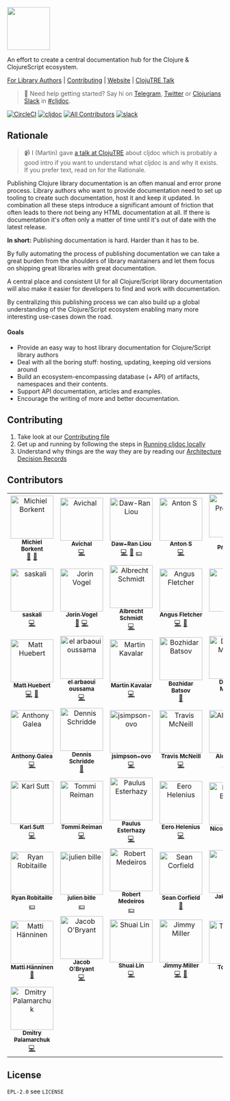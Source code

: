 <img src="resources/public/cljdoc-logo-beta-square.png" width=100 height=100>

An effort to create a central documentation hub for the Clojure & ClojureScript ecosystem.

[For Library Authors](doc/userguide/for-library-authors.adoc) | [Contributing](CONTRIBUTING.adoc) | [Website](https://cljdoc.org/) | [ClojuTRE Talk](https://www.youtube.com/watch?v=mWrvd6SE7Vg)

> :wave: Need help getting started? Say hi on [Telegram](https://telegram.me/martinklepsch), [Twitter](https://twitter.com/martinklepsch) or [Clojurians Slack](http://clojurians.net/) in [#cljdoc](https://clojurians.slack.com/messages/C8V0BQ0M6/).

[![CircleCI](https://circleci.com/gh/cljdoc/cljdoc.svg?style=svg)](https://circleci.com/gh/cljdoc/cljdoc) [![cljdoc](https://cljdoc.org/badge/cljdoc)](https://cljdoc.org/d/cljdoc) [![All Contributors](https://img.shields.io/badge/all_contributors-50-orange.svg?style=flat)](#contributors) [![slack](https://badgen.net/badge/-/slack?icon=slack&label)](https://clojurians.slack.com/messages/C8V0BQ0M6/)

## Rationale

> :video_camera: I (Martin) gave [a talk at ClojuTRE](https://www.youtube.com/watch?v=mWrvd6SE7Vg) about cljdoc which is probably a good intro if you want to understand what cljdoc is and why it exists. If you prefer text, read on for the Rationale.

Publishing Clojure library documentation is an often manual and error
prone process. Library authors who want to provide documentation need
to set up tooling to create such documentation, host it and keep it
updated. In combination all these steps introduce a significant amount
of friction that often leads to there not being any HTML documentation
at all. If there is documentation it's often only a matter of time until
it's out of date with the latest release.

**In short:** Publishing documentation is hard. Harder than it has to be.

By fully automating the process of publishing documentation we can take
a great burden from the shoulders of library maintainers and let them focus
on shipping great libraries with great documentation.

A central place and consistent UI for all Clojure/Script library
documentation will also make it easier for developers to find and work
with documentation.

By centralizing this publishing process we can also build up a global
understanding of the Clojure/Script ecosystem enabling many more
interesting use-cases down the road.

#### Goals

- Provide an easy way to host library documentation for Clojure/Script library authors
- Deal with all the boring stuff: hosting, updating, keeping old versions around
- Build an ecosystem-encompassing database (+ API) of artifacts, namespaces and their contents.
- Support API documentation, articles and examples.
- Encourage the writing of more and better documentation.

## Contributing

1. Take look at our [Contributing file](CONTRIBUTING.adoc)
1. Get up and running by following the steps in [Running cljdoc locally](doc/running-cljdoc-locally.adoc)
1. Understand why things are the way they are by reading our [Architecture Decision Records](CONTRIBUTING.adoc#architecture-decision-records)

## Contributors

<!-- ALL-CONTRIBUTORS-LIST:START - Do not remove or modify this section -->
<!-- prettier-ignore -->
<table><tr><td align="center"><a href="https://michielborkent.nl"><img src="https://avatars1.githubusercontent.com/u/284934?v=4" width="100px;" alt="Michiel Borkent"/><br /><sub><b>Michiel Borkent</b></sub></a><br /><a href="https://github.com/cljdoc/cljdoc/commits?author=borkdude" title="Documentation">📖</a> <a href="https://github.com/cljdoc/cljdoc/issues?q=author%3Aborkdude" title="Bug reports">🐛</a></td><td align="center"><a href="http://avichalp.me"><img src="https://avatars0.githubusercontent.com/u/5305984?v=4" width="100px;" alt="Avichal"/><br /><sub><b>Avichal</b></sub></a><br /><a href="https://github.com/cljdoc/cljdoc/commits?author=avichalp" title="Code">💻</a></td><td align="center"><a href="https://dawranliou.com"><img src="https://avatars1.githubusercontent.com/u/4307599?v=4" width="100px;" alt="Daw-Ran Liou"/><br /><sub><b>Daw-Ran Liou</b></sub></a><br /><a href="https://github.com/cljdoc/cljdoc/commits?author=dawran6" title="Code">💻</a> <a href="https://github.com/cljdoc/cljdoc/commits?author=dawran6" title="Documentation">📖</a> <a href="#financial-dawran6" title="Financial">💵</a></td><td align="center"><a href="https://github.com/residentsummer"><img src="https://avatars2.githubusercontent.com/u/813112?v=4" width="100px;" alt="Anton S"/><br /><sub><b>Anton S</b></sub></a><br /><a href="https://github.com/cljdoc/cljdoc/commits?author=residentsummer" title="Code">💻</a></td><td align="center"><a href="http://tonsky.me/"><img src="https://avatars3.githubusercontent.com/u/285292?v=4" width="100px;" alt="Nikita Prokopov"/><br /><sub><b>Nikita Prokopov</b></sub></a><br /><a href="https://github.com/cljdoc/cljdoc/commits?author=tonsky" title="Code">💻</a> <a href="https://github.com/cljdoc/cljdoc/commits?author=tonsky" title="Documentation">📖</a></td><td align="center"><a href="https://deps.co"><img src="https://avatars2.githubusercontent.com/u/811954?v=4" width="100px;" alt="Daniel Compton"/><br /><sub><b>Daniel Compton</b></sub></a><br /><a href="https://github.com/cljdoc/cljdoc/commits?author=danielcompton" title="Code">💻</a> <a href="#infra-danielcompton" title="Infrastructure (Hosting, Build-Tools, etc)">🚇</a></td><td align="center"><a href="https://github.com/samihda"><img src="https://avatars3.githubusercontent.com/u/14859913?v=4" width="100px;" alt="samihda"/><br /><sub><b>samihda</b></sub></a><br /><a href="https://github.com/cljdoc/cljdoc/commits?author=samihda" title="Code">💻</a></td></tr><tr><td align="center"><a href="https://github.com/saskali"><img src="https://avatars2.githubusercontent.com/u/10868131?v=4" width="100px;" alt="saskali"/><br /><sub><b>saskali</b></sub></a><br /><a href="https://github.com/cljdoc/cljdoc/commits?author=saskali" title="Code">💻</a></td><td align="center"><a href="https://jorin.me"><img src="https://avatars0.githubusercontent.com/u/738978?v=4" width="100px;" alt="Jorin Vogel"/><br /><sub><b>Jorin Vogel</b></sub></a><br /><a href="https://github.com/cljdoc/cljdoc/commits?author=jorinvo" title="Documentation">📖</a> <a href="https://github.com/cljdoc/cljdoc/commits?author=jorinvo" title="Code">💻</a></td><td align="center"><a href="https://github.com/IamDrowsy"><img src="https://avatars3.githubusercontent.com/u/2170563?v=4" width="100px;" alt="Albrecht Schmidt"/><br /><sub><b>Albrecht Schmidt</b></sub></a><br /><a href="https://github.com/cljdoc/cljdoc/commits?author=IamDrowsy" title="Code">💻</a></td><td align="center"><a href="http://blog.goose.haus"><img src="https://avatars3.githubusercontent.com/u/640347?v=4" width="100px;" alt="Angus Fletcher"/><br /><sub><b>Angus Fletcher</b></sub></a><br /><a href="https://github.com/cljdoc/cljdoc/commits?author=angusiguess" title="Code">💻</a> <a href="https://github.com/cljdoc/cljdoc/commits?author=angusiguess" title="Documentation">📖</a></td><td align="center"><a href="https://github.com/greg-kargin"><img src="https://avatars2.githubusercontent.com/u/9350729?v=4" width="100px;" alt="greg"/><br /><sub><b>greg</b></sub></a><br /><a href="https://github.com/cljdoc/cljdoc/commits?author=greg-kargin" title="Code">💻</a></td><td align="center"><a href="https://github.com/rakyi"><img src="https://avatars0.githubusercontent.com/u/6129025?v=4" width="100px;" alt="Martin Račák"/><br /><sub><b>Martin Račák</b></sub></a><br /><a href="#infra-rakyi" title="Infrastructure (Hosting, Build-Tools, etc)">🚇</a> <a href="https://github.com/cljdoc/cljdoc/commits?author=rakyi" title="Code">💻</a></td><td align="center"><a href="https://gitlab.com/nikperic"><img src="https://avatars3.githubusercontent.com/u/4504265?v=4" width="100px;" alt="Nikola Peric"/><br /><sub><b>Nikola Peric</b></sub></a><br /><a href="https://github.com/cljdoc/cljdoc/commits?author=nikolap" title="Code">💻</a></td></tr><tr><td align="center"><a href="http://matt.is"><img src="https://avatars1.githubusercontent.com/u/165223?v=4" width="100px;" alt="Matt Huebert"/><br /><sub><b>Matt Huebert</b></sub></a><br /><a href="https://github.com/cljdoc/cljdoc/commits?author=mhuebert" title="Code">💻</a> <a href="#design-mhuebert" title="Design">🎨</a></td><td align="center"><a href="https://github.com/elarouss"><img src="https://avatars1.githubusercontent.com/u/18287761?v=4" width="100px;" alt="el arbaoui oussama"/><br /><sub><b>el arbaoui oussama</b></sub></a><br /><a href="https://github.com/cljdoc/cljdoc/commits?author=elarouss" title="Code">💻</a></td><td align="center"><a href="https://github.com/mk"><img src="https://avatars2.githubusercontent.com/u/1187?v=4" width="100px;" alt="Martin Kavalar"/><br /><sub><b>Martin Kavalar</b></sub></a><br /><a href="https://github.com/cljdoc/cljdoc/commits?author=mk" title="Code">💻</a></td><td align="center"><a href="https://metaredux.com"><img src="https://avatars0.githubusercontent.com/u/103882?v=4" width="100px;" alt="Bozhidar Batsov"/><br /><sub><b>Bozhidar Batsov</b></sub></a><br /><a href="https://github.com/cljdoc/cljdoc/commits?author=bbatsov" title="Documentation">📖</a></td><td align="center"><a href="http://dominic.io/"><img src="https://avatars0.githubusercontent.com/u/6136282?v=4" width="100px;" alt="Dominic Monroe"/><br /><sub><b>Dominic Monroe</b></sub></a><br /><a href="https://github.com/cljdoc/cljdoc/commits?author=SevereOverfl0w" title="Documentation">📖</a> <a href="https://github.com/cljdoc/cljdoc/commits?author=SevereOverfl0w" title="Code">💻</a></td><td align="center"><a href="https://romanliutikov.com/"><img src="https://avatars0.githubusercontent.com/u/1355501?v=4" width="100px;" alt="Roman Liutikov"/><br /><sub><b>Roman Liutikov</b></sub></a><br /><a href="#design-roman01la" title="Design">🎨</a> <a href="https://github.com/cljdoc/cljdoc/commits?author=roman01la" title="Code">💻</a></td><td align="center"><a href="http://blog.fikesfarm.com"><img src="https://avatars1.githubusercontent.com/u/1723464?v=4" width="100px;" alt="Mike Fikes"/><br /><sub><b>Mike Fikes</b></sub></a><br /><a href="https://github.com/cljdoc/cljdoc/commits?author=mfikes" title="Documentation">📖</a></td></tr><tr><td align="center"><a href="http://www.anthony-galea.com"><img src="https://avatars2.githubusercontent.com/u/1301852?v=4" width="100px;" alt="Anthony Galea"/><br /><sub><b>Anthony Galea</b></sub></a><br /><a href="https://github.com/cljdoc/cljdoc/commits?author=anthonygalea" title="Code">💻</a></td><td align="center"><a href="https://github.com/urzds"><img src="https://avatars2.githubusercontent.com/u/15085501?v=4" width="100px;" alt="Dennis Schridde"/><br /><sub><b>Dennis Schridde</b></sub></a><br /><a href="https://github.com/cljdoc/cljdoc/commits?author=urzds" title="Documentation">📖</a></td><td align="center"><a href="https://github.com/jsimpson-ovo"><img src="https://avatars1.githubusercontent.com/u/43546360?v=4" width="100px;" alt="jsimpson-ovo"/><br /><sub><b>jsimpson-ovo</b></sub></a><br /><a href="https://github.com/cljdoc/cljdoc/commits?author=jsimpson-ovo" title="Code">💻</a></td><td align="center"><a href="https://tavistock.github.io/"><img src="https://avatars1.githubusercontent.com/u/4926258?v=4" width="100px;" alt="Travis McNeill"/><br /><sub><b>Travis McNeill</b></sub></a><br /><a href="https://github.com/cljdoc/cljdoc/commits?author=Tavistock" title="Code">💻</a></td><td align="center"><a href="http://www.conarrative.com/"><img src="https://avatars3.githubusercontent.com/u/9045165?v=4" width="100px;" alt="Alex Dixon"/><br /><sub><b>Alex Dixon</b></sub></a><br /><a href="https://github.com/cljdoc/cljdoc/commits?author=alex-dixon" title="Code">💻</a> <a href="https://github.com/cljdoc/cljdoc/commits?author=alex-dixon" title="Tests">⚠️</a></td><td align="center"><a href="http://timothypratley.blogspot.com/"><img src="https://avatars1.githubusercontent.com/u/49298?v=4" width="100px;" alt="Timothy Pratley"/><br /><sub><b>Timothy Pratley</b></sub></a><br /><a href="https://github.com/cljdoc/cljdoc/commits?author=timothypratley" title="Code">💻</a></td><td align="center"><a href="https://github.com/kkinnear"><img src="https://avatars2.githubusercontent.com/u/1503220?v=4" width="100px;" alt="Kim Kinnear"/><br /><sub><b>Kim Kinnear</b></sub></a><br /><a href="https://github.com/cljdoc/cljdoc/commits?author=kkinnear" title="Code">💻</a></td></tr><tr><td align="center"><a href="https://github.com/karls"><img src="https://avatars0.githubusercontent.com/u/251402?v=4" width="100px;" alt="Karl Sutt"/><br /><sub><b>Karl Sutt</b></sub></a><br /><a href="https://github.com/cljdoc/cljdoc/commits?author=karls" title="Code">💻</a></td><td align="center"><a href="https://twitter.com/ikitommi"><img src="https://avatars1.githubusercontent.com/u/567532?v=4" width="100px;" alt="Tommi Reiman"/><br /><sub><b>Tommi Reiman</b></sub></a><br /><a href="https://github.com/cljdoc/cljdoc/commits?author=ikitommi" title="Code">💻</a></td><td align="center"><a href="https://presumably.de"><img src="https://avatars1.githubusercontent.com/u/106328?v=4" width="100px;" alt="Paulus Esterhazy"/><br /><sub><b>Paulus Esterhazy</b></sub></a><br /><a href="https://github.com/cljdoc/cljdoc/commits?author=pesterhazy" title="Code">💻</a></td><td align="center"><a href="https://eerohele.github.io"><img src="https://avatars0.githubusercontent.com/u/31859?v=4" width="100px;" alt="Eero Helenius"/><br /><sub><b>Eero Helenius</b></sub></a><br /><a href="https://github.com/cljdoc/cljdoc/commits?author=eerohele" title="Code">💻</a></td><td align="center"><a href="http://twitter.com/nicoberger"><img src="https://avatars1.githubusercontent.com/u/81371?v=4" width="100px;" alt="Nicolas Berger"/><br /><sub><b>Nicolas Berger</b></sub></a><br /><a href="#financial-nberger" title="Financial">💵</a></td><td align="center"><a href="https://www.andrewoberstar.com"><img src="https://avatars0.githubusercontent.com/u/486355?v=4" width="100px;" alt="Andrew Oberstar"/><br /><sub><b>Andrew Oberstar</b></sub></a><br /><a href="#financial-ajoberstar" title="Financial">💵</a></td><td align="center"><a href="https://github.com/polymeris"><img src="https://avatars0.githubusercontent.com/u/531849?v=4" width="100px;" alt="Camilo Polymeris"/><br /><sub><b>Camilo Polymeris</b></sub></a><br /><a href="#financial-polymeris" title="Financial">💵</a></td></tr><tr><td align="center"><a href="http://ryrobes.com"><img src="https://avatars0.githubusercontent.com/u/757387?v=4" width="100px;" alt="Ryan Robitaille"/><br /><sub><b>Ryan Robitaille</b></sub></a><br /><a href="#financial-ryrobes" title="Financial">💵</a></td><td align="center"><a href="https://cloud-butler.io/"><img src="https://avatars2.githubusercontent.com/u/284866?v=4" width="100px;" alt="julien bille"/><br /><sub><b>julien bille</b></sub></a><br /><a href="#financial-julienba" title="Financial">💵</a></td><td align="center"><a href="https://github.com/crimeminister"><img src="https://avatars3.githubusercontent.com/u/29072?v=4" width="100px;" alt="Robert Medeiros"/><br /><sub><b>Robert Medeiros</b></sub></a><br /><a href="#financial-crimeminister" title="Financial">💵</a></td><td align="center"><a href="http://corfield.org/"><img src="https://avatars2.githubusercontent.com/u/43875?v=4" width="100px;" alt="Sean Corfield"/><br /><sub><b>Sean Corfield</b></sub></a><br /><a href="#question-seancorfield" title="Answering Questions">💬</a></td><td align="center"><a href="https://blog.jakubholy.net/"><img src="https://avatars1.githubusercontent.com/u/624958?v=4" width="100px;" alt="Jakub Holy"/><br /><sub><b>Jakub Holy</b></sub></a><br /><a href="https://github.com/cljdoc/cljdoc/commits?author=holyjak" title="Code">💻</a> <a href="https://github.com/cljdoc/cljdoc/commits?author=holyjak" title="Documentation">📖</a></td><td align="center"><a href="https://github.com/lread"><img src="https://avatars1.githubusercontent.com/u/967328?v=4" width="100px;" alt="Lee Read"/><br /><sub><b>Lee Read</b></sub></a><br /><a href="https://github.com/cljdoc/cljdoc/commits?author=lread" title="Documentation">📖</a> <a href="https://github.com/cljdoc/cljdoc/commits?author=lread" title="Code">💻</a> <a href="#review-lread" title="Reviewed Pull Requests">👀</a> <a href="#question-lread" title="Answering Questions">💬</a> <a href="#design-lread" title="Design">🎨</a></td><td align="center"><a href="http://nicolas-ha.com"><img src="https://avatars3.githubusercontent.com/u/1968291?v=4" width="100px;" alt="Nicolas Ha"/><br /><sub><b>Nicolas Ha</b></sub></a><br /><a href="https://github.com/cljdoc/cljdoc/commits?author=nha" title="Code">💻</a></td></tr><tr><td align="center"><a href="https://mjhanninen.com"><img src="https://avatars0.githubusercontent.com/u/82970?v=4" width="100px;" alt="Matti Hänninen"/><br /><sub><b>Matti Hänninen</b></sub></a><br /><a href="https://github.com/cljdoc/cljdoc/commits?author=mjhanninen" title="Documentation">📖</a></td><td align="center"><a href="http://jacobobryant.com/"><img src="https://avatars3.githubusercontent.com/u/3696602?v=4" width="100px;" alt="Jacob O'Bryant"/><br /><sub><b>Jacob O'Bryant</b></sub></a><br /><a href="https://github.com/cljdoc/cljdoc/commits?author=jacobobryant" title="Code">💻</a></td><td align="center"><a href="http://linshuai2012.tumblr.com/"><img src="https://avatars0.githubusercontent.com/u/717363?v=4" width="100px;" alt="Shuai Lin"/><br /><sub><b>Shuai Lin</b></sub></a><br /><a href="https://github.com/cljdoc/cljdoc/commits?author=lins05" title="Code">💻</a></td><td align="center"><a href="https://github.com/jimmyhmiller"><img src="https://avatars1.githubusercontent.com/u/6071338?v=4" width="100px;" alt="Jimmy Miller"/><br /><sub><b>Jimmy Miller</b></sub></a><br /><a href="https://github.com/cljdoc/cljdoc/commits?author=jimmyhmiller" title="Code">💻</a> <a href="#maintenance-jimmyhmiller" title="Maintenance">🚧</a></td><td align="center"><a href="http://www.fulcrologic.com"><img src="https://avatars0.githubusercontent.com/u/1177083?v=4" width="100px;" alt="Tony Kay"/><br /><sub><b>Tony Kay</b></sub></a><br /><a href="https://github.com/cljdoc/cljdoc/issues?q=author%3Aawkay" title="Bug reports">🐛</a></td><td align="center"><a href="http://tcrawley.org/"><img src="https://avatars0.githubusercontent.com/u/2631?v=4" width="100px;" alt="Toby Crawley"/><br /><sub><b>Toby Crawley</b></sub></a><br /><a href="https://github.com/cljdoc/cljdoc/issues?q=author%3Atobias" title="Bug reports">🐛</a> <a href="https://github.com/cljdoc/cljdoc/commits?author=tobias" title="Code">💻</a></td><td align="center"><a href="https://www.linkedin.com/in/fabien-rozar-975a7a106/"><img src="https://avatars2.githubusercontent.com/u/1025244?v=4" width="100px;" alt="ROZAR Fabien"/><br /><sub><b>ROZAR Fabien</b></sub></a><br /><a href="https://github.com/cljdoc/cljdoc/commits?author=frozar" title="Documentation">📖</a></td></tr><tr><td align="center"><a href="https://github.com/moonbrv"><img src="https://avatars3.githubusercontent.com/u/14214811?v=4" width="100px;" alt="Dmitry Palamarchuk"/><br /><sub><b>Dmitry Palamarchuk</b></sub></a><br /><a href="https://github.com/cljdoc/cljdoc/commits?author=moonbrv" title="Code">💻</a></td></tr></table>

<!-- ALL-CONTRIBUTORS-LIST:END -->

## License

`EPL-2.0` see `LICENSE`
